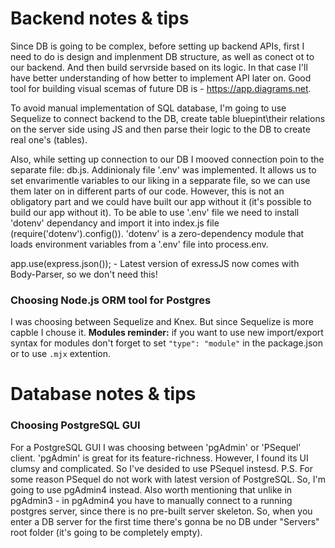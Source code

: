 # Backend notes & tips

Since DB is going to be complex, before setting up backend APIs, first I need to do is design and implenment DB structure, as well as conect ot to our backend. And then build servrside based on its logic. In that case I'll have better understanding of how better to implement API later on. Good tool for building visual scemas of future DB is - https://app.diagrams.net.

To avoid manual implementation of SQL database, I'm going to use Sequelize to connect backend to the DB, create  table bluepint\their relations on the server side using JS and then parse their logic to the DB to create real one's (tables).

Also, while setting up connection to our DB I mooved connection poin to the separate file: db.js. Addinionaly file '.env' was implemented. It allows us to set envarimentle variables to our liking in a sepparate file, so we can use them later on in different parts of our code. However, this is not an obligatory part and we could have built our app without it (it's possible to build our app without it). To be able to use '.env' file we need to install 'dotenv' dependancy and import it into index.js file (require('dotenv').config()). 'dotenv' is a zero-dependency module that loads environment variables from a '.env' file into process.env.

app.use(express.json()); - Latest version of exressJS now comes with Body-Parser, so we don't need this!

### Choosing Node.js ORM tool for Postgres
I was choosing between Sequelize and Knex. But since Sequelize is more capble I chouse it.
**Modules reminder:** if you want to use new import/export syntax for modules don't forget to set `"type": "module"` in the package.json or to use `.mjx` extention.


# Database notes & tips
### Choosing PostgreSQL GUI
For a PostgreSQL GUI I was choosing between 'pgAdmin' or 'PSequel' client. 'pgAdmin' is great for its feature-richness. However, I found its UI clumsy and complicated. So I've desided to use PSequel instesd. 
P.S. For some reason PSequel do not work with latest version of PostgreSQL. So, I'm going to use pgAdmin4 instead.
Also worth mentioning that unlike in pgAdmin3 - in pgAdmin4 you have to manually connect to a running postgres server, since there is no pre-built server skeleton. So, when you enter a DB server for the first time there's gonna be no DB under "Servers" root folder (it's going to be completely empty).